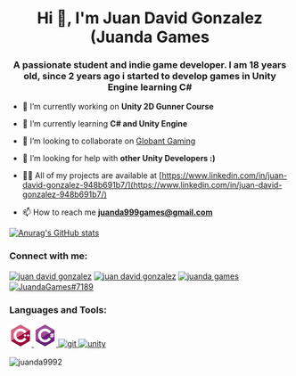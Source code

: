 <h1 align="center">Hi 👋, I'm Juan David Gonzalez (Juanda Games</h1>
<h3 align="center">A passionate student and indie game developer. I am 18 years old, since 2 years ago i started to develop games in Unity Engine learning C#</h3>

- 🔭 I’m currently working on **Unity 2D Gunner Course**

- 🌱 I’m currently learning **C# and Unity Engine**

- 👯 I’m looking to collaborate on [Globant Gaming](https://www.globant.com/es/studio/gaming)

- 🤝 I’m looking for help with **other Unity Developers :)**

- 👨‍💻 All of my projects are available at [https://www.linkedin.com/in/juan-david-gonzalez-948b691b7/](https://www.linkedin.com/in/juan-david-gonzalez-948b691b7/)

- 📫 How to reach me **juanda999games@gmail.com**


[![Anurag's GitHub stats](https://github-readme-stats.vercel.app/api?username=Juanda9992&theme=radical)](https://github.com/anuraghazra/github-readme-stats)

<h3 align="left">Connect with me:</h3>
<p align="left">
<a href="https://linkedin.com/in/juan david gonzalez" target="blank"><img align="center" src="https://raw.githubusercontent.com/rahuldkjain/github-profile-readme-generator/master/src/images/icons/Social/linked-in-alt.svg" alt="juan david gonzalez" height="30" width="40" /></a>
<a href="https://fb.com/juan david gonzalez" target="blank"><img align="center" src="https://raw.githubusercontent.com/rahuldkjain/github-profile-readme-generator/master/src/images/icons/Social/facebook.svg" alt="juan david gonzalez" height="30" width="40" /></a>
<a href="https://www.youtube.com/c/juanda games" target="blank"><img align="center" src="https://raw.githubusercontent.com/rahuldkjain/github-profile-readme-generator/master/src/images/icons/Social/youtube.svg" alt="juanda games" height="30" width="40" /></a>
<a href="https://discord.gg/JuandaGames#7189" target="blank"><img align="center" src="https://raw.githubusercontent.com/rahuldkjain/github-profile-readme-generator/master/src/images/icons/Social/discord.svg" alt="JuandaGames#7189" height="30" width="40" /></a>
</p>

<h3 align="left">Languages and Tools:</h3>
<p align="left"> <a href="https://www.w3schools.com/cpp/" target="_blank" rel="noreferrer"> <img src="https://raw.githubusercontent.com/devicons/devicon/master/icons/cplusplus/cplusplus-original.svg" alt="cplusplus" width="40" height="40"/> </a> <a href="https://www.w3schools.com/cs/" target="_blank" rel="noreferrer"> <img src="https://raw.githubusercontent.com/devicons/devicon/master/icons/csharp/csharp-original.svg" alt="csharp" width="40" height="40"/> </a> <a href="https://git-scm.com/" target="_blank" rel="noreferrer"> <img src="https://www.vectorlogo.zone/logos/git-scm/git-scm-icon.svg" alt="git" width="40" height="40"/> </a> <a href="https://unity.com/" target="_blank" rel="noreferrer"> <img src="https://www.vectorlogo.zone/logos/unity3d/unity3d-icon.svg" alt="unity" width="40" height="40"/> </a> </p>

<p><img align="center" src="https://github-readme-stats.vercel.app/api/top-langs?username=juanda9992&show_icons=true&locale=en&layout=compact" alt="juanda9992" /></p>
